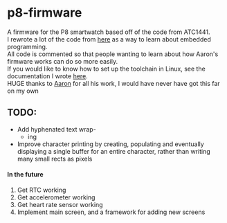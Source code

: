 # p8-firmware
A firmware for the P8 smartwatch based off of the code from ATC1441.  
I rewrote a lot of the code from [here](https://github.com/atc1441/ATCwatch) as a way to learn about embedded programming.  
All code is commented so that people wanting to learn about how Aaron's firmware works can do so more easily.  
If you would like to know how to set up the toolchain in Linux, see the documentation I wrote [here](https://github.com/0x416c6578/ATCwatch/blob/master/linux-tutorial.md).  
HUGE thanks to [Aaron](https://github.com/atc1441) for all his work, I would have never have got this far on my own
## TODO:
- Add hyphenated text wrap-
  - ing
- Improve character printing by creating, populating and eventually displaying a single buffer for an entire character, rather than writing many small rects as pixels
#### In the future
1. Get RTC working
2. Get accelerometer working
3. Get heart rate sensor working
4. Implement main screen, and a framework for adding new screens
